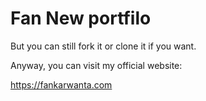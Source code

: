 # Fan New portfilo


But you can still fork it or clone it if you want.


Anyway, you can visit my official website: 

https://fankarwanta.com
